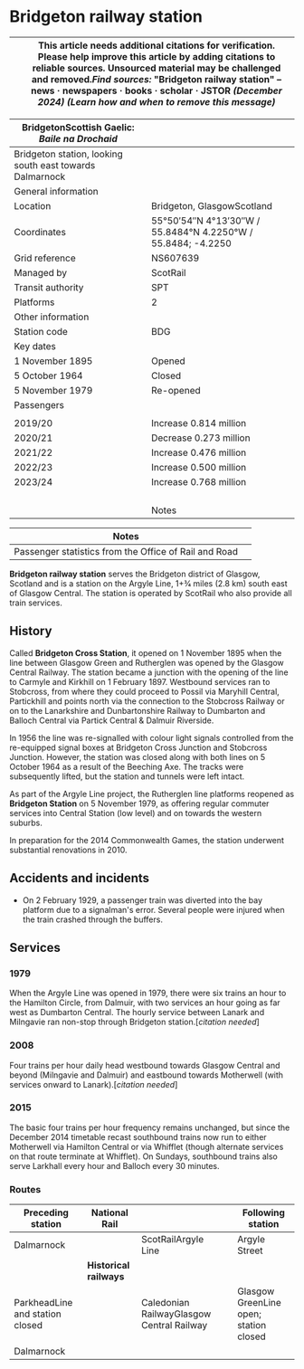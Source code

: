 # Bridgeton railway station

|  | This article **needs additional citations for verification**. Please help improve this article by adding citations to reliable sources. Unsourced material may be challenged and removed.*Find sources:* "Bridgeton railway station" – news **·** newspapers **·** books **·** scholar **·** JSTOR *(December 2024)* *(Learn how and when to remove this message)* |
| --- | --- |

| BridgetonScottish Gaelic: *Baile na Drochaid* | |
| --- | --- |
| Bridgeton station, looking south east towards Dalmarnock | |
| General information | |
| Location | Bridgeton, GlasgowScotland |
| Coordinates | 55°50′54″N 4°13′30″W﻿ / ﻿55\.8484°N 4\.2250°W﻿ / 55\.8484; -4\.2250 |
| Grid reference | NS607639 |
| Managed by | ScotRail |
| Transit authority | SPT |
| Platforms | 2 |
| Other information | |
| Station code | BDG |
| Key dates | |
| 1 November 1895 | Opened |
| 5 October 1964 | Closed |
| 5 November 1979 | Re-opened |
| Passengers | |
|  | |
| 2019/20 | Increase 0\.814 million |
| 2020/21 | Decrease 0\.273 million |
| 2021/22 | Increase 0\.476 million |
| 2022/23 | Increase 0\.500 million |
| 2023/24 | Increase 0\.768 million |
|  | |
|  | |
|  | |
|  | |
| | Notes | | | --- | --- | | Passenger statistics from the Office of Rail and Road | | | |

| Notes | |
| --- | --- |
| Passenger statistics from the Office of Rail and Road | |

**Bridgeton railway station** serves the Bridgeton district of Glasgow, Scotland and is a station on the Argyle Line, 1\+3⁄4 miles (2\.8 km) south east of Glasgow Central. The station is operated by ScotRail who also provide all train services.

History
-------

Called **Bridgeton Cross Station**, it opened on 1 November 1895 when the line between Glasgow Green and Rutherglen was opened by the Glasgow Central Railway. The station became a junction with the opening of the line to Carmyle and Kirkhill on 1 February 1897\. Westbound services ran to Stobcross, from where they could proceed to Possil via Maryhill Central, Partickhill and points north via the connection to the Stobcross Railway or on to the Lanarkshire and Dunbartonshire Railway to Dumbarton and Balloch Central via Partick Central \& Dalmuir Riverside.

In 1956 the line was re-signalled with colour light signals controlled from the re-equipped signal boxes at Bridgeton Cross Junction and Stobcross Junction. However, the station was closed along with both lines on 5 October 1964 as a result of the Beeching Axe. The tracks were subsequently lifted, but the station and tunnels were left intact.

As part of the Argyle Line project, the Rutherglen line platforms reopened as **Bridgeton Station** on 5 November 1979, as offering regular commuter services into Central Station (low level) and on towards the western suburbs.

In preparation for the 2014 Commonwealth Games, the station underwent substantial renovations in 2010\.

Accidents and incidents
-----------------------

* On 2 February 1929, a passenger train was diverted into the bay platform due to a signalman's error. Several people were injured when the train crashed through the buffers.

Services
--------

### 1979

When the Argyle Line was opened in 1979, there were six trains an hour to the Hamilton Circle, from Dalmuir, with two services an hour going as far west as Dumbarton Central. The hourly service between Lanark and Milngavie ran non-stop through Bridgeton station.\[*citation needed*]

### 2008

Four trains per hour daily head westbound towards Glasgow Central and beyond (Milngavie and Dalmuir) and eastbound towards Motherwell (with services onward to Lanark).\[*citation needed*]

### 2015

The basic four trains per hour frequency remains unchanged, but since the December 2014 timetable recast southbound trains now run to either Motherwell via Hamilton Central or via Whifflet (though alternate services on that route terminate at Whifflet). On Sundays, southbound trains also serve Larkhall every hour and Balloch every 30 minutes.

### Routes

| Preceding station | National Rail | | | Following station |
| --- | --- | --- | --- | --- |
| Dalmarnock |  | ScotRailArgyle Line |  | Argyle Street |
|  | **Historical railways** | | |  |
| ParkheadLine and station closed |  | Caledonian RailwayGlasgow Central Railway |  | Glasgow GreenLine open; station closed |
| Dalmarnock |  |  |